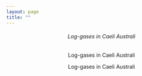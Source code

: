 ```yaml
---
layout: page
title: ""
---
```


<h6 style="text-align: center;">Log-gases in Caeli Australi</h6>

<p style="text-align: center;">Log-gases in Caeli Australi</p>

<p style="text-align: center;">Log-gases in Caeli Australi</p>
